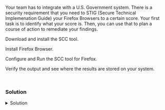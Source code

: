 Your team has to integrate with a U.S. Government system. There is a security requirement that you need to STIG (Secure Technical Implemenation Guide) your Firefox Browsers to a certain score. Your first task is to identify what your score is. Then, you can use that to plan a course of action to remediate your findings.

Download and install the SCC tool.

Install Firefox Browser.

Configure and Run the SCC tool for Firefox.

Verify the output and see where the results are stored on your system.

<br>

### Solution
<details>
<summary>Solution</summary>
Create a directory to facilitate your work.

```plain
mkdir /root/scc
cd /root/scc
```{{exec}}

Download the SCC tool from the Govenment site.

```plain
wget https://dl.dod.cyber.mil/wp-content/uploads/stigs/zip/scc-5.10_ubuntu18_ubuntu20_amd64_bundle.zip -O scc-5.10_ubuntu18_ubuntu20_amd64_bundle.zip
```{{exec}}

Unzip the scc tool.

```plain
unzip scc-5.10_ubuntu18_ubuntu20_amd64_bundle.zip
```{{exec}}

Change to the correct unzipped directory.

```plain
cd /root/scc/scc-5.10_ubuntu18_amd64/
```{{exec}}

Install the package with the dpkg installer.

```plain
dpkg -i scc-5.10.ubuntu.18_amd64.deb
```{{exec}}

Watch installer. Where does it say that the package has been installed?

Install Firefox Browser.

```plain
apt -y install firefox
```{{exec}}

Now you are ready to set up the scan against Firefox

Change directories to where the SCC tool is intalled.

```plain
cd /opt/scc
```{{exec}}

Configure and run the SCC command line scanner tool (cscc)

```plain
/opt/scc/cscc --config
```{{exec}}

Look at the menu and Acknowledge the change log by hitting Enter key.

Select Option 1: Configure SCAP content.

Use the numbers to deselect 1 and 2, so you only have "MOZ_Firefox_Linux" selected.

Hit 0 and Enter to return to the main menu.

Hit 6 to enter Configuration Options.

Hit 1 to enter Scanning Options

Turn on option 1, "Run all SCAP content regardless of applicability"

Hit 0 and Enter to return to the previous.

Hit 0 and Enter to return to the main menu.

Hit 9 to scan and exit the tool
	
    This may take up to 5 minutes
	
    Watch the scan to see what it is doing.

When the scan completes, what is the score that you have?

What is the output directory of the Reports?

You are ready to head to the next part of the lab.

</details>
